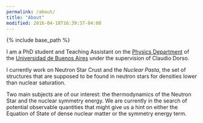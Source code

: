 ```yaml
---
permalink: /about/
title: "About"
modified: 2016-04-18T16:39:37-04:00
---
```


{% include base_path %}

I am a PhD student and Teaching Assistant on the
[Physics Department](http://df.uba.ar/) of the
[Universidad de Buenos Aires](http://www.uba.ar/) under the
supervision of Claudio Dorso.

I currently work on Neutron Star Crust and the *Nuclear Pasta*, the set
of structures that are supposed to be found in neutron stars for
densities lower than nuclear saturation.

Two main subjects are of our interest: the thermodynamics of the
Neutron Star and the nuclear symmetry energy. We are currently in the
search of potential observable quantities that might give us a hint on
either the Equation of State of dense nuclear matter or the symmetry
energy term.
